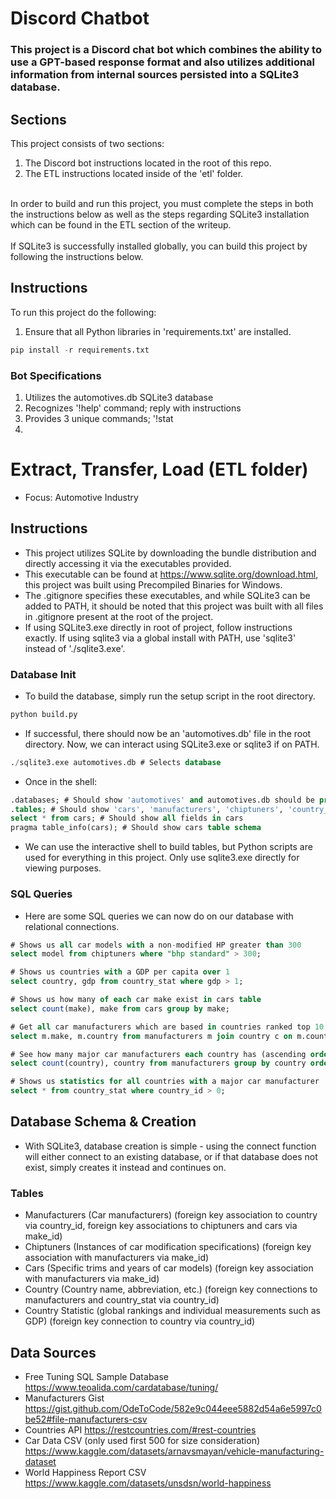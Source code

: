 # Discord Chatbot
### This project is a Discord chat bot which combines the ability to use a GPT-based response format and also utilizes additional information from internal sources persisted into a SQLite3 database.

## Sections
This project consists of two sections:
1. The Discord bot instructions located in the root of this repo.
2. The ETL instructions located inside of the 'etl' folder.

<br>
In order to build and run this project, you must complete the steps in both the instructions below as well as the steps regarding SQLite3 installation which can be found in the ETL section of the writeup.
<br>
<br>
If SQLite3 is successfully installed globally, you can build this project by following the instructions below.

## Instructions
To run this project do the following:
1. Ensure that all Python libraries in 'requirements.txt' are installed.
```python
pip install -r requirements.txt
```

### Bot Specifications
1. Utilizes the automotives.db SQLite3 database
2. Recognizes '!help' command; reply with instructions
3. Provides 3 unique commands; '!stat
4. 

# Extract, Transfer, Load (ETL folder)
- Focus: Automotive Industry

## Instructions
- This project utilizes SQLite by downloading the bundle distribution and directly accessing it via the executables provided.
- This executable can be found at https://www.sqlite.org/download.html, this project was built using Precompiled Binaries for Windows.
- The .gitignore specifies these executables, and while SQLite3 can be added to PATH, it should be noted that this project was built with all files in .gitignore present at the root of the project.
- If using SQLite3.exe directly in root of project, follow instructions exactly. If using sqlite3 via a global install with PATH, use 'sqlite3' instead of './sqlite3.exe'.
### Database Init
- To build the database, simply run the setup script in the root directory.
```bash
python build.py
```
- If successful, there should now be an 'automotives.db' file in the root directory. Now, we can interact using SQLite3.exe or sqlite3 if on PATH.
```sql
./sqlite3.exe automotives.db # Selects database
```
- Once in the shell:
```sql
.databases; # Should show 'automotives' and automotives.db should be present
.tables; # Should show 'cars', 'manufacturers', 'chiptuners', 'country_ids', and 'country_stats'
select * from cars; # Should show all fields in cars
pragma table_info(cars); # Should show cars table schema
```
- We can use the interactive shell to build tables, but Python scripts are used for everything in this project. Only use sqlite3.exe directly for viewing purposes.
### SQL Queries
- Here are some SQL queries we can now do on our database with relational connections.
```sql
# Shows us all car models with a non-modified HP greater than 300
select model from chiptuners where "bhp standard" > 300;

# Shows us countries with a GDP per capita over 1
select country, gdp from country_stat where gdp > 1;

# Shows us how many of each car make exist in cars table
select count(make), make from cars group by make;

# Get all car manufacturers which are based in countries ranked top 10 for overall happiness 
select m.make, m.country from manufacturers m join country c on m.country_id = c.country_id join country_stat cs on c.country_id = cs.country_id where cs.rank <= 10 group by m.make;

# See how many major car manufacturers each country has (ascending order)
select count(country), country from manufacturers group by country order by count(country);

# Shows us statistics for all countries with a major car manufacturer
select * from country_stat where country_id > 0;
```

## Database Schema & Creation
- With SQLite3, database creation is simple - using the connect function will either connect to an existing database, or if that database does not exist, simply creates it instead and continues on.
### Tables
- Manufacturers (Car manufacturers) (foreign key association to country via country_id, foreign key associations to chiptuners and cars via make_id)
- Chiptuners (Instances of car modification specifications) (foreign key association with manufacturers via make_id)
- Cars (Specific trims and years of car models) (foreign key association with manufacturers via make_id)
- Country (Country name, abbreviation, etc.) (foreign key connections to manufacturers and country_stat via country_id)
- Country Statistic (global rankings and individual measurements such as GDP) (foreign key connection to country via country_id)

## Data Sources
- Free Tuning SQL Sample Database 
https://www.teoalida.com/cardatabase/tuning/
- Manufacturers Gist 
https://gist.github.com/OdeToCode/582e9c044eee5882d54a6e5997c0be52#file-manufacturers-csv
- Countries API 
https://restcountries.com/#rest-countries
- Car Data CSV (only used first 500 for size consideration) 
https://www.kaggle.com/datasets/arnavsmayan/vehicle-manufacturing-dataset
- World Happiness Report CSV 
https://www.kaggle.com/datasets/unsdsn/world-happiness